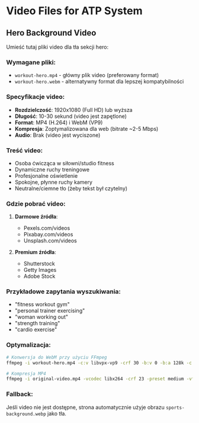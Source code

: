 # Video Files for ATP System

## Hero Background Video

Umieść tutaj pliki video dla tła sekcji hero:

### Wymagane pliki:
- `workout-hero.mp4` - główny plik video (preferowany format)
- `workout-hero.webm` - alternatywny format dla lepszej kompatybilności

### Specyfikacje video:
- **Rozdzielczość**: 1920x1080 (Full HD) lub wyższa
- **Długość**: 10-30 sekund (video jest zapętlone)
- **Format**: MP4 (H.264) i WebM (VP9)
- **Kompresja**: Zoptymalizowana dla web (bitrate ~2-5 Mbps)
- **Audio**: Brak (video jest wyciszone)

### Treść video:
- Osoba ćwicząca w siłowni/studio fitness
- Dynamiczne ruchy treningowe
- Profesjonalne oświetlenie
- Spokojne, płynne ruchy kamery
- Neutralne/ciemne tło (żeby tekst był czytelny)

### Gdzie pobrać video:
1. **Darmowe źródła**:
   - Pexels.com/videos
   - Pixabay.com/videos
   - Unsplash.com/videos

2. **Premium źródła**:
   - Shutterstock
   - Getty Images
   - Adobe Stock

### Przykładowe zapytania wyszukiwania:
- "fitness workout gym"
- "personal trainer exercising"
- "woman working out"
- "strength training"
- "cardio exercise"

### Optymalizacja:
```bash
# Konwersja do WebM przy użyciu FFmpeg
ffmpeg -i workout-hero.mp4 -c:v libvpx-vp9 -crf 30 -b:v 0 -b:a 128k -c:a libopus workout-hero.webm

# Kompresja MP4
ffmpeg -i original-video.mp4 -vcodec libx264 -crf 23 -preset medium -vf scale=1920:1080 -an workout-hero.mp4
```

### Fallback:
Jeśli video nie jest dostępne, strona automatycznie użyje obrazu `sports-background.webp` jako tła.
